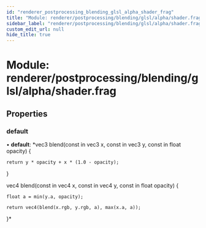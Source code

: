 ```yaml
---
id: "renderer_postprocessing_blending_glsl_alpha_shader_frag"
title: "Module: renderer/postprocessing/blending/glsl/alpha/shader.frag"
sidebar_label: "renderer/postprocessing/blending/glsl/alpha/shader.frag"
custom_edit_url: null
hide_title: true
---
```


# Module: renderer/postprocessing/blending/glsl/alpha/shader.frag

## Properties

### default

• **default**: *vec3 blend(const in vec3 x, const in vec3 y, const in float opacity) {

	return y * opacity + x * (1.0 - opacity);

}

vec4 blend(const in vec4 x, const in vec4 y, const in float opacity) {

	float a = min(y.a, opacity);

	return vec4(blend(x.rgb, y.rgb, a), max(x.a, a));

}*
